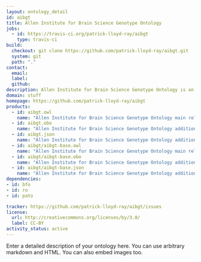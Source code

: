 ```yaml
---
layout: ontology_detail
id: aibgt
title: Allen Institute for Brain Science Genotype Ontology
jobs:
  - id: https://travis-ci.org/patrick-lloyd-ray/aibgt
    type: travis-ci
build:
  checkout: git clone https://github.com/patrick-lloyd-ray/aibgt.git
  system: git
  path: "."
contact:
  email: 
  label: 
  github: 
description: Allen Institute for Brain Science Genotype Ontology is an ontology...
domain: stuff
homepage: https://github.com/patrick-lloyd-ray/aibgt
products:
  - id: aibgt.owl
    name: "Allen Institute for Brain Science Genotype Ontology main release in OWL format"
  - id: aibgt.obo
    name: "Allen Institute for Brain Science Genotype Ontology additional release in OBO format"
  - id: aibgt.json
    name: "Allen Institute for Brain Science Genotype Ontology additional release in OBOJSon format"
  - id: aibgt/aibgt-base.owl
    name: "Allen Institute for Brain Science Genotype Ontology main release in OWL format"
  - id: aibgt/aibgt-base.obo
    name: "Allen Institute for Brain Science Genotype Ontology additional release in OBO format"
  - id: aibgt/aibgt-base.json
    name: "Allen Institute for Brain Science Genotype Ontology additional release in OBOJSon format"
dependencies:
- id: bfo
- id: ro
- id: pato

tracker: https://github.com/patrick-lloyd-ray/aibgt/issues
license:
  url: http://creativecommons.org/licenses/by/3.0/
  label: CC-BY
activity_status: active
---
```


Enter a detailed description of your ontology here. You can use arbitrary markdown and HTML.
You can also embed images too.

